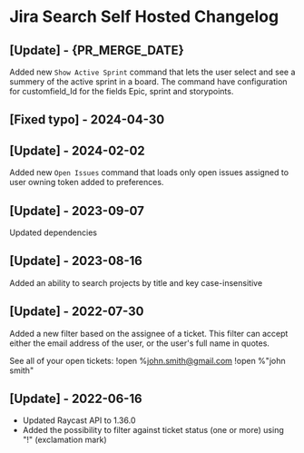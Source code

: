# Jira Search Self Hosted Changelog
## [Update] - {PR_MERGE_DATE}
Added new `Show Active Sprint` command that lets the user select and see a summery of the active sprint in a board. The command have configuration for customfield_Id for the fields Epic, sprint and storypoints. 

## [Fixed typo] - 2024-04-30

## [Update] - 2024-02-02

Added new `Open Issues` command that loads only open issues assigned to user owning token added to preferences. 

## [Update] - 2023-09-07

Updated dependencies

## [Update] - 2023-08-16

Added an ability to search projects by title and key case-insensitive

## [Update] - 2022-07-30

Added a new filter based on the assignee of a ticket. This filter can accept either the email address of the user, or the user's full name in quotes.

See all of your open tickets:
!open %john.smith@gmail.com
!open %"john smith"

## [Update] - 2022-06-16

- Updated Raycast API to 1.36.0
- Added the possibility to filter against ticket status (one or more) using "!" (exclamation mark)
